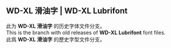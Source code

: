 ## WD-XL 滑油字 | WD-XL Lubrifont

此为 **WD-XL 滑油字** 的历史字体文件分支。  
This is the branch with old releases of **WD-XL Lubrifont** font files.  
此爲 **WD-XL 滑油字** 的歷史字型文件分支。
